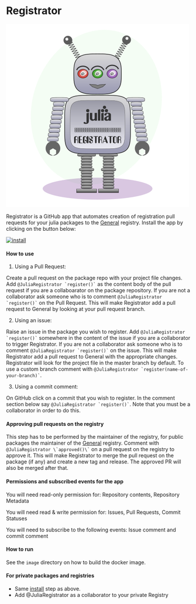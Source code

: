 # Registrator

!["amelia robot logo"](graphics/logo.png)

Registrator is a GitHub app that automates creation of registration pull requests for your julia packages to the [General](https://github.com/JuliaRegistries/General) registry. Install the app by clicking on the button below:

[![install](https://img.shields.io/badge/-install%20app-blue.svg)](https://github.com/apps/registratortest/installations/new)

#### How to use

1) Using a Pull Request:

Create a pull request on the package repo with your project file changes. Add `` @JuliaRegistrator `register()` `` as the content body of the pull request if you are a collaboarator on the package repository. If you are not a collaborator ask someone who is to comment `` @JuliaRegistrator `register()` `` on the Pull Request. This will make Registrator add a pull request to General by looking at your pull request branch.

2) Using an issue:

Raise an issue in the package you wish to register. Add `` @JuliaRegistrator `register()` `` somewhere in the content of the issue if you are a collaborator to trigger Registrator. If you are not a collaborator ask someone who is to comment `` @JuliaRegistrator `register()` `` on the issue. This will make Registrator add a pull request to General with the appropriate changes. Registrator will look for the project file in the master branch by default. To use a custom branch comment with `` @JuliaRegistrator `register(name-of-your-branch)` ``.

3) Using a commit comment:

On GitHub click on a commit that you wish to register. In the comment section below say `` @JuliaRegistrator `register()` ``. Note that you must be a collaborator in order to do this.

#### Approving pull requests on the registry

This step has to be performed by the maintainer of the registry, for public packages the maintainer of the [General](https://github.com/JuliaRegistries/General) registry. Comment with `` @JuliaRegistrator \`approved()\` `` on a pull request on the registry to approve it. This will make Registrator to merge the pull request on the package (if any) and create a new tag and release. The approved PR will also be merged after that.

#### Permissions and subscribed events for the app

You will need read-only permission for: Repository contents, Repository Metadata

You will need read & write permission for: Issues, Pull Requests, Commit Statuses

You will need to subscribe to the following events: Issue comment and commit comment

#### How to run

See the `image` directory on how to build the docker image.

#### For private packages and registries

* Same [install](https://github.com/apps/registratortest/installations/new) step as above.
* Add @JuliaRegistrator as a collaborator to your private Registry
